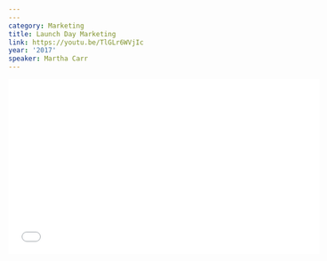 ```yaml
---
---
category: Marketing
title: Launch Day Marketing
link: https://youtu.be/TlGLr6WVjIc
year: '2017'
speaker: Martha Carr
---
```

<iframe width="560" height="315" src="{{ page.link }}" frameborder="0" allowfullscreen></iframe>

